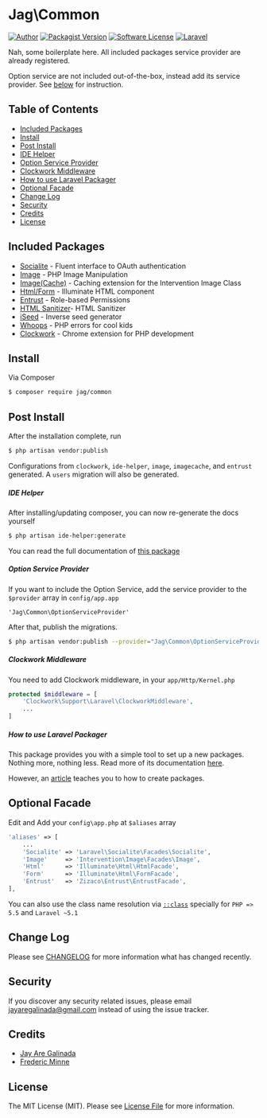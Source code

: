 # Jag\Common

[![Author](http://img.shields.io/badge/author-@jayaregalinada-blue.svg?style=flat-square)](https://github.com/jayaregalinada)
[![Packagist Version](https://img.shields.io/packagist/v/jag/common.svg?style=flat-square)](https://packagist.org/packages/jag/common)
[![Software License](https://img.shields.io/badge/license-MIT-brightgreen.svg?style=flat-square)](LICENSE.md)
[![Laravel](http://img.shields.io/badge/Laravel-~5-orange.svg?style=flat-square)](http://laravel.com)

Nah, some boilerplate here. All included packages service provider are already registered.

Option service are not included out-of-the-box, instead add its service provider. See [below](#option-service-provider) for instruction.

## Table of Contents

- [Included Packages](#included-packages)
- [Install](#install)
- [Post Install](#post-install)
 - [IDE Helper](#ide-helper)
 - [Option Service Provider](#option-service-provider)
 - [Clockwork Middleware](#clockwork-middleware)
 - [How to use Laravel Packager](#how-to-use-laravel-packager)
- [Optional Facade](#optional-facade)
- [Change Log](#change-log)
- [Security](#security)
- [Credits](#credits)
- [License](#license)

## Included Packages

- [Socialite](https://github.com/laravel/socialite) - Fluent interface to OAuth authentication
- [Image](https://github.com/Intervention/image) - PHP Image Manipulation
- [Image(Cache)](https://github.com/Intervention/imagecache) - Caching extension for the Intervention Image Class
- [Html/Form](https://github.com/illuminate/html) - Illuminate HTML component
- [Entrust](https://github.com/Zizaco/entrust) - Role-based Permissions
- [HTML Sanitizer](mailto:zefredz@gmail.com)- HTML Sanitizer
- [iSeed](https://github.com/orangehill/iseed) - Inverse seed generator
- [Whoops](https://github.com/filp/whoops) - PHP errors for cool kids
- [Clockwork](https://github.com/itsgoingd/clockwork) - Chrome extension for PHP development


## Install

Via Composer

``` bash
$ composer require jag/common
```

## Post Install

After the installation complete, run

``` bash
$ php artisan vendor:publish
```

Configurations from `clockwork`, `ide-helper`, `image`, `imagecache`, and `entrust` generated. A `users` migration will also be generated.

##### IDE Helper

After installing/updating composer, you can now re-generate the docs yourself

``` bash
$ php artisan ide-helper:generate
```

You can read the full documentation of [this package](https://github.com/barryvdh/laravel-ide-helper)

##### Option Service Provider

If you want to include the Option Service, add the service provider to the `$provider` array in `config/app.app`

```
'Jag\Common\OptionServiceProvider'
```

After that, publish the migrations.

``` bash
$ php artisan vendor:publish --provider="Jag\Common\OptionServiceProvider"
```

##### Clockwork Middleware

You need to add Clockwork middleware, in your `app/Http/Kernel.php`

``` php
protected $middleware = [
    'Clockwork\Support\Laravel\ClockworkMiddleware',
    ...
]
```

##### How to use Laravel Packager

This package provides you with a simple tool to set up a new packages. Nothing more, nothing less. Read more of its documentation [here](https://github.com/Jeroen-G/laravel-packager).

However, an [article](https://medium.com/@tabacitu/creating-laravel-5-packages-for-dummies-ec6a4ded2e93) teaches you to how to create packages.

## Optional Facade

Edit and Add your `config\app.php` at `$aliases` array
``` php
'aliases' => [
    ...
    'Socialite' => 'Laravel\Socialite\Facades\Socialite',
    'Image'     => 'Intervention\Image\Facades\Image',
    'Html'      => 'Illuminate\Html\HtmlFacade',
    'Form'      => 'Illuminate\Html\FormFacade',
    'Entrust'   => 'Zizaco\Entrust\EntrustFacade',
],
```
You can also use the class name resolution via [`::class`](http://php.net/manual/en/language.oop5.basic.php#language.oop5.basic.class.class) specially for `PHP => 5.5` and `Laravel ~5.1`

## Change Log

Please see [CHANGELOG](CHANGELOG.md) for more information what has changed recently.

## Security

If you discover any security related issues, please email jayaregalinada@gmail.com instead of using the issue tracker.

## Credits

- [Jay Are Galinada](https://github.com/jayaregalinada)
- [Frederic Minne](zefredz@gmail.com)


## License

The MIT License (MIT). Please see [License File](LICENSE.md) for more information.

